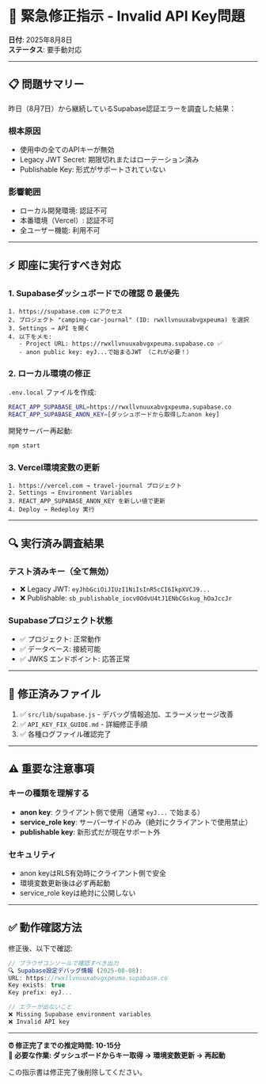 # 🚨 緊急修正指示 - Invalid API Key問題

**日付**: 2025年8月8日  
**ステータス**: 要手動対応

---

## 📋 **問題サマリー**

昨日（8月7日）から継続しているSupabase認証エラーを調査した結果：

### **根本原因**
- 使用中の全てのAPIキーが無効
- Legacy JWT Secret: 期限切れまたはローテーション済み
- Publishable Key: 形式がサポートされていない

### **影響範囲**
- ローカル開発環境: 認証不可
- 本番環境（Vercel）: 認証不可
- 全ユーザー機能: 利用不可

---

## ⚡ **即座に実行すべき対応**

### **1. Supabaseダッシュボードでの確認** ⏰ **最優先**

```
1. https://supabase.com にアクセス
2. プロジェクト "camping-car-journal" (ID: rwxllvnuuxabvgxpeuma) を選択
3. Settings → API を開く
4. 以下をメモ:
   - Project URL: https://rwxllvnuuxabvgxpeuma.supabase.co ✅
   - anon public key: eyJ...で始まるJWT （これが必要！）
```

### **2. ローカル環境の修正**

`.env.local` ファイルを作成:
```bash
REACT_APP_SUPABASE_URL=https://rwxllvnuuxabvgxpeuma.supabase.co
REACT_APP_SUPABASE_ANON_KEY=[ダッシュボードから取得したanon key]
```

開発サーバー再起動:
```bash
npm start
```

### **3. Vercel環境変数の更新**

```
1. https://vercel.com → travel-journal プロジェクト
2. Settings → Environment Variables
3. REACT_APP_SUPABASE_ANON_KEY を新しい値で更新
4. Deploy → Redeploy 実行
```

---

## 🔍 **実行済み調査結果**

### **テスト済みキー（全て無効）**
- ❌ Legacy JWT: `eyJhbGciOiJIUzI1NiIsInR5cCI6IkpXVCJ9...`
- ❌ Publishable: `sb_publishable_iocv0OdvU4tJ1ENbCGskug_hOaJccJr`

### **Supabaseプロジェクト状態**
- ✅ プロジェクト: 正常動作
- ✅ データベース: 接続可能
- ✅ JWKS エンドポイント: 応答正常

---

## 📁 **修正済みファイル**

1. ✅ `src/lib/supabase.js` - デバッグ情報追加、エラーメッセージ改善
2. ✅ `API_KEY_FIX_GUIDE.md` - 詳細修正手順
3. ✅ 各種ログファイル確認完了

---

## ⚠️ **重要な注意事項**

### **キーの種類を理解する**
- **anon key**: クライアント側で使用（通常 `eyJ...` で始まる）
- **service_role key**: サーバーサイドのみ（絶対にクライアントで使用禁止）
- **publishable key**: 新形式だが現在サポート外

### **セキュリティ**
- anon keyはRLS有効時にクライアント側で安全
- 環境変数更新後は必ず再起動
- service_role keyは絶対に公開しない

---

## ✅ **動作確認方法**

修正後、以下で確認:

```javascript
// ブラウザコンソールで確認すべき出力
🔍 Supabase設定デバッグ情報 (2025-08-08):
URL: https://rwxllvnuuxabvgxpeuma.supabase.co
Key exists: true
Key prefix: eyJ...

// エラーが出ないこと
❌ Missing Supabase environment variables
❌ Invalid API key
```

---

**⏰ 修正完了までの推定時間: 10-15分**  
**🔧 必要な作業: ダッシュボードからキー取得 → 環境変数更新 → 再起動**

この指示書は修正完了後削除してください。
